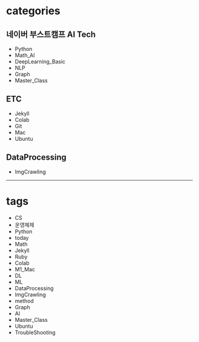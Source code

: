 
# categories

## 네이버 부스트캠프 AI Tech

- Python
- Math_AI
- DeepLearning_Basic
- NLP
- Graph
- Master_Class

## ETC

- Jekyll
- Colab
- Git
- Mac
- Ubuntu

## DataProcessing

- ImgCrawling

---

# tags

- CS
- 운영체제
- Python
- today
- Math
- Jekyll
- Ruby
- Colab
- M1_Mac
- DL
- ML
- DataProcessing
- ImgCrawling
- method
- Graph
- AI
- Master_Class
- Ubuntu
- TroubleShooting